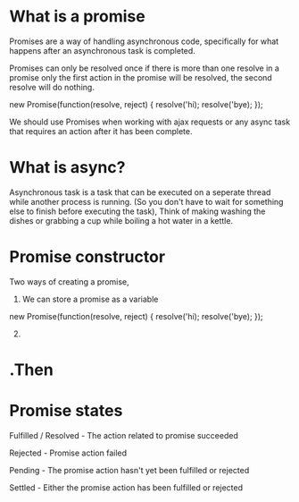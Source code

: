 # What is a promise

Promises are a way of handling asynchronous code, specifically for what happens after an asynchronous task is completed.

Promises can only be resolved once if there is more than one resolve in a promise only the first action in the promise will be resolved, the second resolve will do nothing.

 new Promise(function(resolve, reject) {
 resolve('hi);
 resolve('bye);
});

We should use Promises when working with ajax requests or any async task that requires an action after it has been complete.

# What is async?

Asynchronous task is a task that can be executed on a seperate thread while another process is running. (So you don't have to wait for something else to finish before executing the task),
Think of making washing the dishes or grabbing a cup while boiling a hot water in a kettle.

# Promise constructor

Two ways of creating a promise, 

1. We can store a promise as a variable 

 new Promise(function(resolve, reject) {
 resolve('hi);
 resolve('bye);
});

2.

# .Then

# Promise states

Fulfilled / Resolved - The action related to promise succeeded

Rejected - Promise action failed

Pending - The promise action hasn't yet been fulfilled or rejected

Settled - Either the promise action has been fulfilled or rejected


